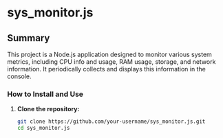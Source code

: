 # sys_monitor.js

## Summary

This project is a Node.js application designed to monitor various system metrics, including CPU info and usage, RAM usage, storage, and network information. It periodically collects and displays this information in the console.

### How to Install and Use

1. **Clone the repository:**

   ```sh
   git clone https://github.com/your-username/sys_monitor.js.git
   cd sys_monitor.js
   ```

